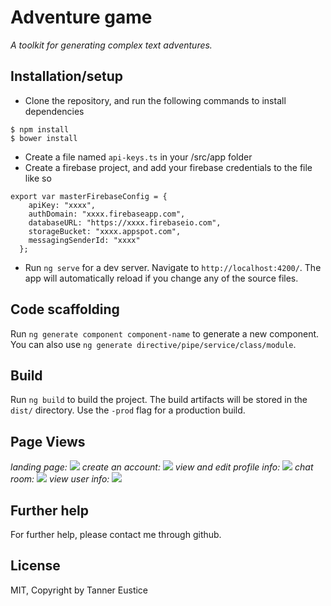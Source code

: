 # Adventure game
_A toolkit for generating complex text adventures._

## Installation/setup
* Clone the repository, and run the following commands to install dependencies

```
$ npm install
$ bower install
```
* Create a file named `api-keys.ts` in your /src/app folder
* Create a firebase project, and add your firebase credentials to the file like so
```
export var masterFirebaseConfig = {
    apiKey: "xxxx",
    authDomain: "xxxx.firebaseapp.com",
    databaseURL: "https://xxxx.firebaseio.com",
    storageBucket: "xxxx.appspot.com",
    messagingSenderId: "xxxx"
  };
```
* Run `ng serve` for a dev server. Navigate to `http://localhost:4200/`. The app will automatically reload if you change any of the source files.

## Code scaffolding

Run `ng generate component component-name` to generate a new component. You can also use `ng generate directive/pipe/service/class/module`.

## Build

Run `ng build` to build the project. The build artifacts will be stored in the `dist/` directory. Use the `-prod` flag for a production build.


## Page Views

_landing page:_
![](https://github.com/niklaslong/chatroom/blob/master/public/img/landing-page.png?raw=true)
_create an account:_
![](https://github.com/niklaslong/chatroom/blob/master/public/img/create_account.png?raw=true)
_view and edit profile info:_
![](https://github.com/niklaslong/chatroom/blob/master/public/img/edit-profile.png?raw=true)
_chat room:_
![](https://github.com/niklaslong/chatroom/blob/master/public/img/chat-view.png?raw=true)
_view user info:_
![](https://github.com/niklaslong/chatroom/blob/master/public/img/view-user-info.png?raw=true)

## Further help

For further help, please contact me through github.

## License

MIT, Copyright by Tanner Eustice
